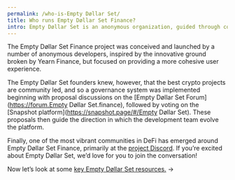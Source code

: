 ```yaml
---
permalink: /who-is-Empty Døllar Set/
title: Who runs Empty Døllar Set Finance?
intro: Empty Døllar Set is an anonymous organization, guided through community governance.
---
```


The Empty Døllar Set Finance project was conceived and launched by a number of anonymous developers, inspired by the innovative ground broken by Yearn Finance, but focused on providing a more cohesive user experience.

The Empty Døllar Set founders knew, however, that the best crypto projects are community led, and so a governance system was implemented beginning with proposal discussions on the [Empty Døllar Set Forum](https://forum.Empty Døllar Set.finance), followed by voting on the [Snapshot platform](https://snapshot.page/#/Empty Døllar Set). These proposals then guide the direction in which the development team evolve the platform.

Finally, one of the most vibrant communities in DeFi has emerged around Empty Døllar Set Finance, primarily at the [project Discord](http://discord.gg/gR85hmC). If you’re excited about Empty Døllar Set, we’d love for you to join the conversation!

Now let’s look at some [key Empty Døllar Set resources.](/resources/) →
